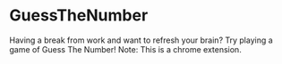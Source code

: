 # GuessTheNumber
Having a break from work and want to refresh your brain? Try playing a game of Guess The Number! Note: This is a chrome extension.
